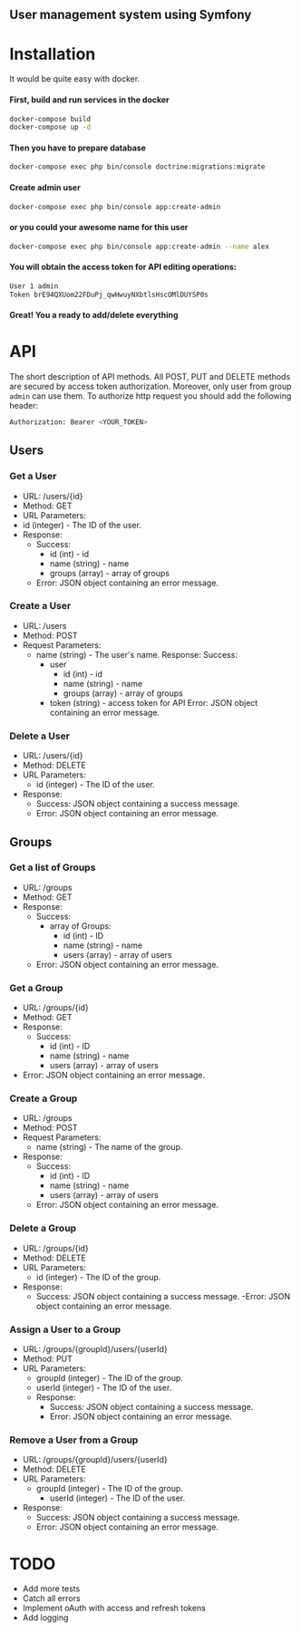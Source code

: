 User management system using Symfony
-

# Installation

It would be quite easy with docker.

#### First, build and run services in the docker
```bash
docker-compose build
docker-compose up -d
```

#### Then you have to prepare database

```bash
docker-compose exec php bin/console doctrine:migrations:migrate
```

#### Create admin user

```bash
docker-compose exec php bin/console app:create-admin
```

#### or you could your awesome name for this user

```bash
docker-compose exec php bin/console app:create-admin --name alex
```

#### You will obtain the access token for API editing operations:

```bash
User 1 admin
Token brE94QXUom22FDuPj_qwHwuyNXbtlsHscOMlDUYSP0s
```

#### Great! You a ready to add/delete everything

# API
The short description of API methods.
All POST, PUT and DELETE methods are secured by access token authorization.
Moreover, only user from group `admin` can use them.
To authorize http request you should add the following header:

```bash
Authorization: Bearer <YOUR_TOKEN>
```

## Users

### Get a User

- URL: /users/{id}
- Method: GET
- URL Parameters:
- id (integer) - The ID of the user.
- Response:
  - Success:
      - id (int) - id
      - name (string) - name
      - groups (array) - array of groups
  - Error: JSON object containing an error message.

### Create a User

- URL: /users
- Method: POST
- Request Parameters:
  - name (string) - The user's name.
Response:
  Success: 
    - user
      - id (int) - id
      - name (string) - name
      - groups (array) - array of groups
    - token (string) - access token for API
  Error: JSON object containing an error message.

### Delete a User

- URL: /users/{id}
- Method: DELETE
- URL Parameters:
  - id (integer) - The ID of the user.
- Response:
  - Success: JSON object containing a success message.
  - Error: JSON object containing an error message.
  
## Groups

### Get a list of Groups

- URL: /groups
- Method: GET
- Response:
    - Success:
      - array of Groups:
          - id (int) - ID
          - name (string) - name
          - users (array) - array of users
    - Error: JSON object containing an error message.

### Get a Group

- URL: /groups/{id}
- Method: GET
- Response:
  - Success:
    - id (int) - ID
    - name (string) - name
    - users (array) - array of users
- Error: JSON object containing an error message.

### Create a Group

- URL: /groups
- Method: POST
- Request Parameters:
  - name (string) - The name of the group.
- Response:
  - Success:
    - id (int) - ID
    - name (string) - name
    - users (array) - array of users
  - Error: JSON object containing an error message.
  
### Delete a Group

- URL: /groups/{id}
- Method: DELETE
- URL Parameters:
  - id (integer) - The ID of the group.
- Response:
  - Success: JSON object containing a success message.
  -Error: JSON object containing an error message.

### Assign a User to a Group

- URL: /groups/{groupId}/users/{userId}
- Method: PUT
- URL Parameters:
  - groupId (integer) - The ID of the group.
  - userId (integer) - The ID of the user.
  - Response:
    - Success: JSON object containing a success message.
    - Error: JSON object containing an error message.

### Remove a User from a Group

- URL: /groups/{groupId}/users/{userId}
- Method: DELETE
- URL Parameters:
  - groupId (integer) - The ID of the group.
    - userId (integer) - The ID of the user.
- Response:
  - Success: JSON object containing a success message.
  - Error: JSON object containing an error message.


# TODO

- Add more tests
- Catch all errors
- Implement oAuth with access and refresh tokens
- Add logging
